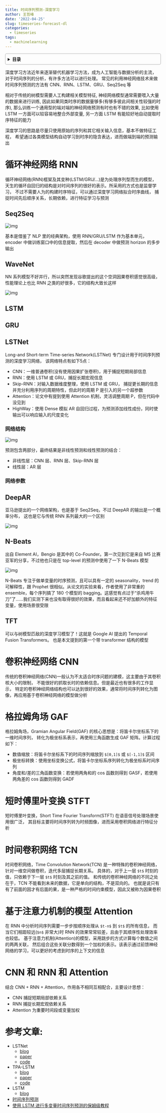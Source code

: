 ```yaml
---
title: 时间序列预测-深度学习
author: 王哲峰
date: '2022-04-25'
slug: timeseries-forecast-dl
categories:
  - timeseries
tags:
  - machinelearning
---
```


<style>
details {
    border: 1px solid #aaa;
    border-radius: 4px;
    padding: .5em .5em 0;
}
summary {
    font-weight: bold;
    margin: -.5em -.5em 0;
    padding: .5em;
}
details[open] {
    padding: .5em;
}
details[open] summary {
    border-bottom: 1px solid #aaa;
    margin-bottom: .5em;
}
</style>

<details><summary>目录</summary><p>

- [循环神经网络 RNN](#循环神经网络-rnn)
  - [Seq2Seq](#seq2seq)
  - [WaveNet](#wavenet)
  - [LSTM](#lstm)
  - [GRU](#gru)
  - [LSTNet](#lstnet)
    - [网络结构](#网络结构)
    - [网络参数](#网络参数)
  - [DeepAR](#deepar)
  - [N-Beats](#n-beats)
  - [TFT](#tft)
- [卷积神经网络 CNN](#卷积神经网络-cnn)
- [格拉姆角场 GAF](#格拉姆角场-gaf)
- [短时傅里叶变换 STFT](#短时傅里叶变换-stft)
- [时间卷积网络 TCN](#时间卷积网络-tcn)
- [基于注意力机制的模型 Attention](#基于注意力机制的模型-attention)
- [CNN 和 RNN 和 Attention](#cnn-和-rnn-和-attention)
- [参考文章:](#参考文章)
</p></details><p></p>

深度学习方法近年来逐渐替代机器学习方法，成为人工智能与数据分析的主流，
对于时间序列的分析，有许多方法可以进行处理。
常见的利用神经网络技术来做时间序列预测的方法有 CNN、RNN、LSTM、GRU、Seq2Seq 等

相对于传统的树模型需要人工构建相关模型特征, 神经网络模型通常需要喂入大量的数据来进行训练, 
因此如果同类时序的数据量够多(有够多彼此间相关性较强的时序), 
那么训练一个通用型的端对端的神经网络预测有时也有不错的效果, 比如使用 LSTM 一方面可以较容易地整合外部变量, 
另一方面 LSTM 有能较好地自动提取时序特征的能力

深度学习的思路是尽量只使用原始的序列和其它相关输入信息，基本不做特征工程，
希望通过各类模型结构自动学习到时序的隐含表达，进而做端到端的预测输出

# 循环神经网络 RNN

循环神经网络(RNN)框架及其变种(LSTM/GRU/...)是为处理序列型而生的模型，
天生的循环自回归的结构是对时间序列的很好的表示。所采用的方式也是监督学习，
不过不需要人为的构建时序特征，可以通过深度学习网络拟合时序曲线，
捕捉时间先后顺序关系，长期依赖，进行特征学习与预测

## Seq2Seq

![img](images/seq2seq.jpeg)

基本是借鉴了 NLP 里的经典架构，使用 RNN/GRU/LSTM 作为基本单元，
encoder 中做训练窗口中的信息提取，然后在 decoder 中做预测 horizon 的多步输出

## WaveNet

NN 系列模型不好并行，所以突然发现谷歌提出的这个空洞因果卷积感觉很高级，性能理论上也比 RNN 之类的好很多，它的结构大致长这样

![img](images/wavenet.jpeg)

## LSTM


## GRU



## LSTNet

Long-and Short-term Time-series Network(LSTNet) 专门设计用于时间序列预测的深度学习网络，
该网络特点有如下5点：

* CNN：一维普通卷积(没有使用因果扩张卷积)，用于捕捉短期局部信息
* RNN：使用 LSTM 或 GRU，捕捉长期宏观信息
* Skip-RNN：对输入数据维度整理，使用 LSTM 或 GRU，
  捕捉更长期的信息并充分利用序列的周期特性，但此时的周期 P 是引入的另一个超参数
* Attention：论文中有提到使用 Attention 机制，灵活调整周期 P，但在代码中没见到
* HighWay：使用 Dense 模拟 AR 自回归过程，为预测添加线性成份，同时使输出可以响应输入的尺度变化

### 网络结构

![img](images/lstnet.png)

预测包含两部分，最终结果是非线性预测和线性预测的结合：

* 非线性层：CNN 层、RNN 层、Skip-RNN 层
* 线性层：AR 层

### 网络参数

## DeepAR

亚马逊提出的一个网络架构，也是基于 Seq2Seq，不过 DeepAR 的输出是一个概率分布，
这也是它与传统 RNN 系列最大的一个区别

![img](images/deepar.webp)


## N-Beats

出自 Element AI，Bengio 是其中的 Co-Founder。第一次见到它是来自 M5 比赛亚军的分享，不过他也只是在 top-level 的预测中使用了一下 N-Beats 模型

![img](images/n-beats.webp)

N-Beats 专注于做单变量的时序预测，且可以具有一定的 seasonality，trend 的可解释性，跟 Prophet 很相似。从论文的实验来看，作者使用了非常重的 ensemble，每个序列搞了 180 个模型的 bagging。这感觉有点过于“杀鸡用牛刀”了……我们实测下来也没有取得很好的效果，而且看起来还不好加额外的特征变量，使用场景很受限

## TFT

可以与树模型匹敌的深度学习模型了！这就是 Google AI 提出的 Temporal Fusion Transformers。
也是本文提到的第一个带 transformer 结构的模型



# 卷积神经网络 CNN

传统的卷积神经网络(CNN)一般认为不太适合时序问题的建模，这主要由于其卷积核大小的限制，
不能很好的抓取长时的依赖信息。但是最近也有很多的工作显示，
特定的卷积神经网络结构也可以达到很好的效果，通常将时间序列转化为图像，再应用基于卷积神经网络的模型做分析

# 格拉姆角场 GAF

格拉姆角场，Gramian Angular Field(GAF) 的核心思想是：将笛卡尔坐标系下的一维时间序列，
转化为极坐标系表示，再使用三角函数生成 GAF 矩阵。计算过程如下：

* 数值缩放：将笛卡尔坐标系下的时间序列缩放到 `$[0,1]$` 或 `$[-1,1]$` 区间
* 极坐标转换：使用坐标变换公式，将笛卡尔坐标系序列转化为极坐标系时间序列
* 角度和/差的三角函数变换：若使用两角和的 cos 函数则得到 GASF，若使用两角差的 cos 函数则得到 GADF

# 短时傅里叶变换 STFT

短时傅里叶变换，Short Time Fourier Transform(STFT) 在语音信号处理场景使用很广泛，
其目标主要将时间序列转为时频图像，进而采用卷积网络进行特征分析

# 时间卷积网络 TCN

时间卷积网络，Time Convolution Network(TCN) 是一种特殊的卷积神经网络，针对一维空间做卷积，迭代多层捕捉长期关系。
具体的，对于上一层 `$t$` 时刻的值，只依赖于下一层 `$t$` 时刻及其之前的值。
和传统的卷积神经网络的不同之处在于，TCN 不能看到未来的数据，它是单向的结构，不是双向的。
也就是说只有有了前面的因才有后面的果，是一种严格的时间约束模型，因此又被称为因果卷积

# 基于注意力机制的模型 Attention

在 RNN 中分析时间序列需要一步步按顺序处理从 `$t-n$` 到 `$t$` 的所有信息，
而当它们相距较远(`$n$` 非常大)时 RNN 的效果常常较差，且由于其顺序性处理效率也较低。
基于注意力机制(Attention)的模型，采用跳步的方式计算每个数值之间的两两关联，
然后组合这些关联分数得到一个加权的表示。该表示通过前馈神经网络的学习，可以更好的考虑到时序的上下文的信息

# CNN 和 RNN 和 Attention

结合 CNN + RNN + Attention，作用各不相同互相配合，主要设计思想：

* CNN 捕捉短期局部依赖关系
* RNN 捕捉长期宏观依赖关系
* Attention 为重要时间段或变量加权

# 参考文章:

* LSTNet
    - [blog](https://zhuanlan.zhihu.com/p/61795416)
    - [paper](https://arxiv.org/pdf/1703.07015.pdf)
    - [code](https://github.com/Lorne0/LSTNet_keras)
* TPA-LSTM
    - [blog](https://zhuanlan.zhihu.com/p/63134630)
    - [paper](https://arxiv.org/pdf/1809.04206v2.pdf)
    - [code](https://github.com/gantheory/TPA-LSTM)
* LSTM
   - [blog](https://cloud.tencent.com/developer/article/1041442)
* [时间序列预测](https://mp.weixin.qq.com/s?__biz=Mzg3NDUwNTM3MA==&mid=2247484974&idx=1&sn=d841c644fd9289ad5ec8c52a443463a5&chksm=cecef3dbf9b97acd8a9ededc069851afc00db422cb9be4d155cb2c2a9614b2ee2050dc7ab4d7&scene=21#wechat_redirect)
* [使用 LSTM 进行多变量时间序列预测的保姆级教程](https://mp.weixin.qq.com/s?__biz=MzU1MjYzNjQwOQ==&mid=2247499754&idx=1&sn=183c8aa1156023a19b061c27a0be8407&chksm=fbfda57ccc8a2c6a60f630b2cd9b2d587d345ea002c8af81b5059154c97398589a6c86e15bfd&scene=132#wechat_redirect)

